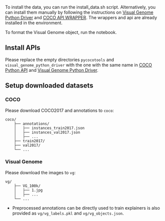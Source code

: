 To install the data, you can run the install_data.sh script. Alternatively, you can install them manually 
by following the instructions on [Visual Genome Python Driver](https://github.com/ranjaykrishna/visual_genome_python_driver) and 
[COCO API WRAPPER](https://github.com/cocodataset/cocoapi/tree/master/PythonAPI/pycocotools). The wrappers and api are already installed
in the environment. 

To format the Visual Genome object, run the notebook.

## Install APIs
Please replace the empty directories `pycocotools` and `visual_genome_python_driver` with
the one with the same name in 
[COCO Python API](https://github.com/cocodataset/cocoapi/tree/master/PythonAPI/pycocotools) 
and [Visual Genome Python Driver](https://github.com/ranjaykrishna/visual_genome_python_driver).

## Setup downloaded datasets
### COCO
Please download COCO2017 and annotations to `coco`:
```commandline
coco/
    ├── annotations/
    │   ├── instances_train2017.json
    │   ├── instances_val2017.json
    │   ├── ... 
    ├── train2017/
    ├── val2017/
    └── ...
```

### Visual Genome
Please download the images to `vg`:
```commandline
vg/
    ├── VG_100k/
    │   ├── 1.jpg
    │   ├── ... 
    └── ...
```
- Preprocessed annotations can be directly used to train explainers is also provided as 
`vg/vg_labels.pkl` and `vg/vg_objects.json`.